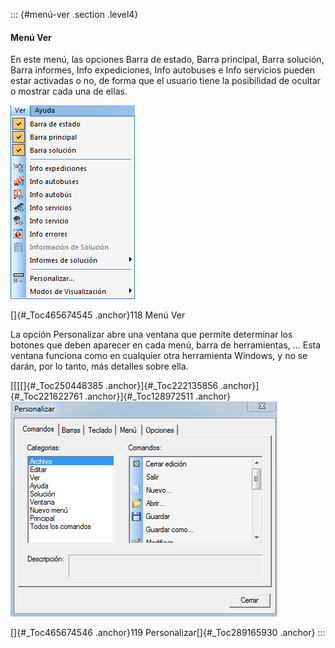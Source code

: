 ::: {#menú-ver .section .level4}
#### Menú Ver

En este menú, las opciones Barra de estado, Barra principal, Barra
solución, Barra informes, Info expediciones, Info autobuses e Info
servicios pueden estar activadas o no, de forma que el usuario tiene la
posibilidad de ocultar o mostrar cada una de ellas.

![](../media/file149.png)

[]{#_Toc465674545 .anchor}118 Menú Ver

La opción Personalizar abre una ventana que permite determinar los
botones que deben aparecer en cada menú, barra de herramientas, ... Esta
ventana funciona como en cualquier otra herramienta Windows, y no se
darán, por lo tanto, más detalles sobre ella.

[[[[]{#_Toc250448385 .anchor}]{#_Toc222135856 .anchor}]{#_Toc221622761
.anchor}]{#_Toc128972511 .anchor} ![](../media/file150.png)

[]{#_Toc465674546 .anchor}119 Personalizar[]{#_Toc289165930 .anchor}
:::
